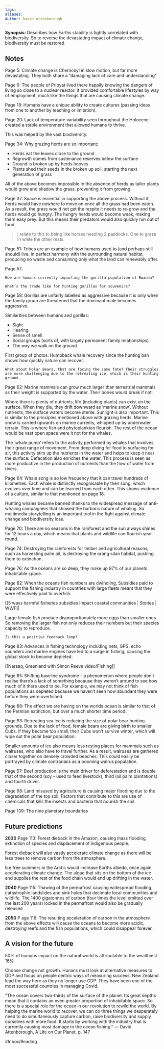 ```yaml
---
tags:
aliases:
Author: David Attenborough
---
```

**Synopsis:**
Describes how Earths stability is tightly correlated with biodiversity. So to reverse the devastating impact of climate change, biodiversity must be restored. 

## Notes
Page 5:
Climate change is Chernobyl in slow motion, but far more devastating. They both share a “damaging lack of care and understanding”

Page 9:
The people of Pripyat lived there happily knowing the dangers of living so close to a nuclear reactor. It provided comfortable lifestyles by way of employment, much like the things that are causing climate change. 

Page 18:
Humans have a unique ability to create cultures (passing ideas from one to another by teaching or imitation). 

Page 20:
Lack of temperature variability seen throughout the Holocene created a stable environment that allowed humans to thrive. 

This was helped by the vast biodiversity. 

Page 34:
Why grazing herds are so important;
* Herds eat the leaves close to the ground
* Regrowth comes from sustenance reserves below the surface
* Ground is broken up by herds hooves
* Plants shed their seeds in the broken up soil, starting the next generation of grass

All of the above becomes impossible in the absence of herds as taller plants would grow and shadow the grass, preventing it from growing. 

Page 37:
Space is essential in supporting the above process. Without it, herds would have nowhere to move on once all the grass had been eaten. As a result, the grass would not get the respite it needs to re-grow and the herds would go hungry. The hungry herds would become weak, making them easy prey. But this means their predators would also quickly run out of food. 

> I relate to this to being like horses needing 2 paddocks. One to graze in while the other rests.   

Page 51:
Tribes are an example of how humans used to (and perhaps still should) live. In perfect harmony with the surrounding natural habitat, producing no waste and consuming only what the land can renewably offer. 

Page 57:
```
How are humans currently impacting the gorilla population of Rwanda?

What’s the trade like for hunting gorillas for souvenirs? 
```

Page 58:
Gorillas are unfairly labelled as aggressive because it is only when the family group are threatened that the dominant male becomes aggressive. 

Similarities between humans and gorillas:
* Sight
* Hearing
* Sense of smell 
* Social groups (sorts of, with largely permanent family relationships)
* The way we walk on the ground

First group of photos:
Humpback whale recovery since the hunting ban shows how quickly nature can recover. 

```
What about Polar Bears, that are facing the same fate? Their struggles are more challenging due to the retreating ice, which is their hunting ground.
```

Page 62:
Marine mammals can grow much larger than terrestrial mammals as their weight is supported by the water. Their bones would break if not. 

Where there is plenty of nutrients, life (including plants) can exist on the surface. When they die, they drift downward as ‘marine snow’. Without nutrients, the surface waters become sterile. Sunlight is also important. This is similar to the principles mentioned above with grazing herds. Marine snow is carried upwards on marine currents, whipped up by underwater terrain. This is where fish and phytoplankton flourish. The rest of the ocean would be vast open space were it not for the whales. 

The ‘whale pump’ refers to the activity performed by whales that involves their great range of movement. From deep diving for food to surfacing for air, this activity stirs up the nutrients in the water and helps to keep it near the surface. Defacation also enriches the water. This process is seen as more productive in the production of nutrients than the flow of water from rivers. 

Page 64:
Whale song is so low frequency that it can travel hundreds of kilometres. Each whale is distinctly recognisable by their song, which evolves over time and can be learned from each other. This shows evidence of a culture, similar to that mentioned on page 18. 

Hunting whales became banned thanks to the widespread message of anti-whaling campaigners that showed the barbaric nature of whaling. So multimedia storytelling is an important tool in the fight against climate change and biodiversity loss. 

Page 70:
There are no seasons in the rainforest and the sun always shines for 12 hours a day, which means that plants and wildlife can flourish year round. 

Page 74:
Destroying the rainforests for timber and agricultural reasons, such as harvesting palm oil, is destroying the orang-utan habitat, pushing them to extinction. 

Page 76:
As the oceans are so deep, they make up 97% of our planets inhabitable space. 

Page 82:
When the oceans fish numbers are dwindling, Subsidies paid to support the fishing industry in countries with large fleets meant that they were effectively paid to overfish. 

[[5 ways harmful fisheries subsidies impact coastal communities | Stories | WWF]]

Large female fish produce disproportionately more eggs than smaller ones. So removing the larger fish not only reduces their numbers but their species capacity to reproduce. 

`Is this a positive feedback loop?`

Page 83:
Advances in fishing technology including nets, GPS, echo sounders and marine engines have led to a surge in fishing, causing the global stock to become depleted. 

[[Narsaq, Greenland with Simon Reeve video/Fishing]]

Page 85:
Shifting baseline syndrome - a phenomenon where people don’t realise there’s a lack of something because they weren’t around to see how much of it there used to be. For example, we may not think of fish populations as depleted because we haven’t seen how abundant they were before they were overfished. 

Page 88:
The effect we are having on the worlds ocean is similar to that of the Permian extinction, but over a much shorter time period. 

Page 93:
Retreating sea ice is reducing the size of polar bear hunting grounds. Due to the lack of food, female bears are giving birth to smaller Cubs. If they become too small, their Cubs won’t survive winter, which will wipe out the polar bear population. 

Smaller amounts of ice also means less resting places for mammals such as walruses, who also have to travel further. As a result, walruses are gathered closer together on densely crowded beaches. This could easily be portrayed by climate contrarians as a booming walrus population. 

Page 97:
Beef production is the main driver for deforestation and is double that of the second (soy - used to feed livestock), third (oil palm plantations) and fourth driver. 

Page 98:
Land misused by agriculture is causing major flooding due to the degradation of the top soil. Factors that contribute to this are use of chemicals that kills the insects and bacteria that nourish the soil. 

Page 109:
The nine planetary boundaries


## Future predictions 
**2030**
Page 113:
Forest dieback in the Amazon, causing mass flooding, extinction of species and displacement of indigenous people. 

Forest dieback will also vastly accelerate climate change as there will be less trees to remove carbon from the atmosphere. 

Ice free summers in the Arctic would increase Earths albedo, once again accelerating climate change. The algae that sits on the bottom of the ice and supplies the rest of the food chain would end up drifting in the water. 

**2040** 
Page 115:
Thawing of the permafrost causing widespread flooding, catastrophic landslides and sink holes that decimate local communities and wildlife. The 1400 gigatonnes of carbon (four times the level emitted over the last 200 years) locked in the permafrost would also be gradually released

**2050**
P age 116:
The resulting acceleration of carbon in the atmosphere from the above effects will cause the oceans to become more acidic, destroying reefs and the fish populations, which could disappear forever. 

## A vision for the future
50% of humans impact on the natural world is attributable to the wealthiest 16%

Choose change not growth. Hunans must look at alternative measures to GDP and focus on people centric ways of measuring success. New Zealand lead the way here as they no longer use GDP. They have been one of the most successful countries in managing Covid. 



"The ocean covers two-thirds of the surface of the planet. Its great depths mean that it contains an even greater proportion of inhabitable space. So there is a special role for the ocean in our revolution to rewild the world. By helping the marine world to recover, we can do three things we desperately need to do simultaneously capture carbon, raise biodiversity and supply ourselves with more food. It starts by working with the industry that is currently causing most damage to the ocean fishing."
― David Attenborough, A Life on Our Planet, p. 147


#Inbox/Reading